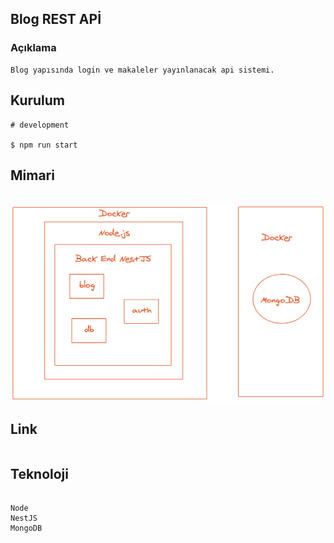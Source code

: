 ## Blog REST APİ

### Açıklama

```
Blog yapısında login ve makaleler yayınlanacak api sistemi.
```

## Kurulum

```
# development

$ npm run start

```

## Mimari

\
<img src="docs/infira-stack.png">

## Link

```

```

## Teknoloji

```

Node
NestJS
MongoDB

```
